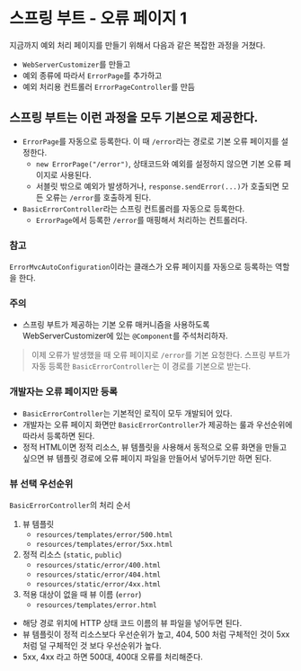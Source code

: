 # 스프링 부트 - 오류 페이지 1
지금까지 예외 처리 페이지를 만들기 위해서 다음과 같은 복잡한 과정을 거쳤다.
- `WebServerCustomizer`를 만들고
- 예외 종류에 따라서 `ErrorPage`를 추가하고
- 예외 처리용 컨트롤러 `ErrorPageController`를 만듬

## 스프링 부트는 이런 과정을 모두 기본으로 제공한다.
- `ErrorPage`를 자동으로 등록한다. 이 때 `/error`라는 경로로 기본 오류 페이지를 설정한다.
    - `new ErrorPage("/error")`, 상태코드와 예외를 설정하지 않으면 기본 오류 페이지로 사용된다.
    - 서블릿 밖으로 예외가 발생하거나, `response.sendError(...)`가 호출되면 모든 오류는 `/error`를 호출하게 된다.
- `BasicErrorController`라는 스프링 컨트롤러를 자동으로 등록한다.
    - `ErrorPage`에서 등록한 `/error`를 매핑해서 처리하는 컨트롤러다.
    
### 참고
`ErrorMvcAutoConfiguration`이라는 클래스가 오류 페이지를 자동으로 등록하는 역할을 한다.

### 주의
- 스프링 부트가 제공하는 기본 오류 매커니즘을 사용하도록 WebServerCustomizer에 있는 `@Component`를 주석처리하자.

> 이제 오류가 발생했을 때 오류 페이지로 `/error`를 기본 요청한다. 스프링 부트가 자동 등록한
> `BasicErrorController`는 이 경로를 기본으로 받는다.

### 개발자는 오류 페이지만 등록
- `BasicErrorController`는 기본적인 로직이 모두 개발되어 있다.
- 개발자는 오류 페이지 화면만 `BasicErrorController`가 제공하는 룰과 우선순위에 따라서 등록하면 된다.
- 정적 HTML이면 정적 리소스, 뷰 템플릿을 사용해서 동적으로 오류 화면을 만들고 싶으면 뷰 템플릿 경로에 오류 페이지 파일을 만들어서 넣어두기만 하면 된다.

### 뷰 선택 우선순위
`BasicErrorController`의 처리 순서

1. 뷰 템플릿
    - `resources/templates/error/500.html`
    - `resources/templates/error/5xx.html`
2. 정적 리소스 (`static`, `public`)
    - `resources/static/error/400.html`
    - `resources/static/error/404.html`
    - `resources/static/error/4xx.html`
3. 적용 대상이 없을 때 뷰 이름 (`error`)
    - `resources/templates/error.html`
- 해당 경로 위치에 HTTP 상태 코드 이름의 뷰 파일을 넣어두면 된다.
- 뷰 템플릿이 정적 리소스보다 우선순위가 높고, 404, 500 처럼 구체적인 것이 5xx 처럼 덜 구체적인 것 보다 우선순위가 높다.
- 5xx, 4xx 라고 하면 500대, 400대 오류를 처리해준다.
